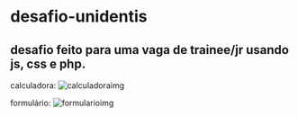 # desafio-unidentis
## desafio feito para uma vaga de trainee/jr usando js, css e php.

calculadora:
![calculadoraimg](https://user-images.githubusercontent.com/86272888/166748172-f37204d9-626f-4d95-8465-2fb8b3fe544c.png)

formulário:
![formularioimg](https://user-images.githubusercontent.com/86272888/166748637-254fa14e-3fb2-408c-baa5-2105ab5c0e50.png)
